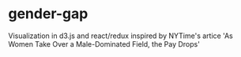 # gender-gap
Visualization in d3.js and react/redux inspired by NYTime's artice 'As Women Take Over a Male-Dominated Field, the Pay Drops'
